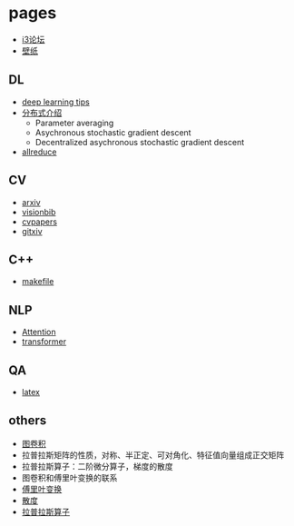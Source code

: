 # pages
* [i3论坛](https://www.reddit.com/r/i3wm/)
* [壁纸](https://www.artstation.com/aenamiart)

## DL
* [deep learning tips](http://lamda.nju.edu.cn/weixs/project/CNNTricks/CNNTricks.html)
* [分布式介绍](https://blog.skymind.ai/distributed-deep-learning-part-1-an-introduction-to-distributed-training-of-neural-networks/)
  * Parameter averaging
  * Asychronous stochastic gradient descent
  * Decentralized asychronous stochastic gradient descent
* [allreduce](https://preferredresearch.jp/2018/07/10/technologies-behind-distributed-deep-learning-allreduce/)

## CV
* [arxiv](https://arxiv.org/list/cs.CV/recent)
* [visionbib](http://www.visionbib.com/bibliography/contents.html)
* [cvpapers](http://www.cvpapers.com/)
* [gitxiv](http://www.gitxiv.com/)

## C++
* [makefile](https://seisman.github.io/how-to-write-makefile/introduction.html)

## NLP
* [Attention](https://jalammar.github.io/visualizing-neural-machine-translation-mechanics-of-seq2seq-models-with-attention/)
* [transformer](http://jalammar.github.io/illustrated-transformer/)

## QA
* [latex](https://tex.stackexchange.com/)

## others
* [图卷积](https://www.zhihu.com/question/54504471/answer/332657604)
 * 拉普拉斯矩阵的性质，对称、半正定、可对角化、特征值向量组成正交矩阵
 * 拉普拉斯算子：二阶微分算子，梯度的散度
 * 图卷积和傅里叶变换的联系
* [傅里叶变换](https://zhuanlan.zhihu.com/p/19763358)
* [散度](https://www.zhihu.com/question/24074028/answer/26657334)
* [拉普拉斯算子](https://www.zhihu.com/question/26822364/answer/288531247)
